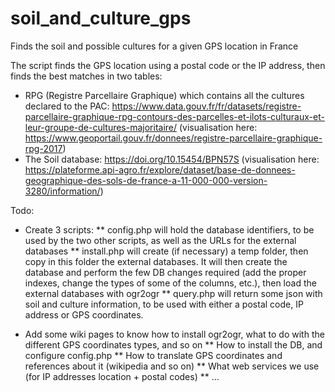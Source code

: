# soil_and_culture_gps
Finds the soil and possible cultures for a given GPS location in France

The script finds the GPS location using a postal code or the IP address, then finds the best matches in two tables:
* RPG (Registre Parcellaire Graphique) which contains all the cultures declared to the PAC: https://www.data.gouv.fr/fr/datasets/registre-parcellaire-graphique-rpg-contours-des-parcelles-et-ilots-culturaux-et-leur-groupe-de-cultures-majoritaire/ (visualisation here: https://www.geoportail.gouv.fr/donnees/registre-parcellaire-graphique-rpg-2017)
* The Soil database: https://doi.org/10.15454/BPN57S (visualisation here: https://plateforme.api-agro.fr/explore/dataset/base-de-donnees-geographique-des-sols-de-france-a-11-000-000-version-3280/information/)



Todo:
* Create 3 scripts:
** config.php will hold the database identifiers, to be used by the two other scripts, as well as the URLs for the external databases
** install.php will create (if necessary) a temp folder, then copy in this folder the external databases. It will then create the database and perform the few DB changes required (add the proper indexes, change the types of some of the columns, etc.), then load the external databases with ogr2ogr
** query.php will return some json with soil and culture information, to be used with either a postal code, IP address or GPS coordinates.

* Add some wiki pages to know how to install ogr2ogr, what to do with the different GPS coordinates types, and so on
** How to install the DB, and configure config.php
** How to translate GPS coordinates and references about it (wikipedia and so on)
** What web services we use (for IP addresses location + postal codes)
** ...

